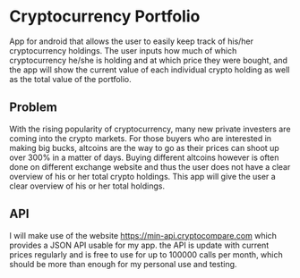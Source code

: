 # Cryptocurrency Portfolio
App for android that allows the user to easily keep track of his/her cryptocurrency holdings. The user inputs how much of 
which cryptocurrency he/she is holding and at which price they were bought, and the app will show the current value of each 
individual crypto holding as well as the total value of the portfolio.

## Problem
With the rising popularity of cryptocurrency, many new private investers are coming into the crypto markets. For those 
buyers who are interested in making big bucks, altcoins are the way to go as their prices can shoot up over 300% in a 
matter of days. Buying different altcoins however is often done on different exchange website and thus the user does not 
have a clear overview of his or her total crypto holdings. This app will give the user a clear overview of his or her 
total holdings.

## API
I will make use of the website https://min-api.cryptocompare.com which provides a JSON API usable for my app. 
the API is update with current prices regularly and is free to use for up to 100000 calls per month, which should 
be more than enough for my personal use and testing.

